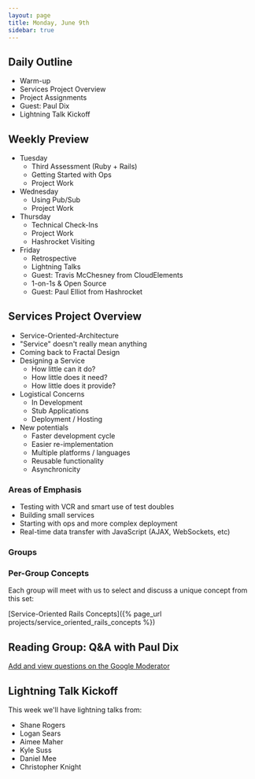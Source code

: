 ```yaml
---
layout: page
title: Monday, June 9th
sidebar: true
---
```


## Daily Outline

* Warm-up
* Services Project Overview
* Project Assignments
* Guest: Paul Dix
* Lightning Talk Kickoff

## Weekly Preview

* Tuesday
  * Third Assessment (Ruby + Rails)
  * Getting Started with Ops
  * Project Work
* Wednesday
  * Using Pub/Sub
  * Project Work
* Thursday
  * Technical Check-Ins
  * Project Work
  * Hashrocket Visiting
* Friday
  * Retrospective
  * Lightning Talks
  * Guest: Travis McChesney from CloudElements
  * 1-on-1s & Open Source
  * Guest: Paul Elliot from Hashrocket

## Services Project Overview

* Service-Oriented-Architecture
* "Service" doesn't really mean anything
* Coming back to Fractal Design
* Designing a Service
  * How little can it do?
  * How little does it need?
  * How little does it provide?
* Logistical Concerns
  * In Development
  * Stub Applications
  * Deployment / Hosting
* New potentials
  * Faster development cycle
  * Easier re-implementation
  * Multiple platforms / languages
  * Reusable functionality
  * Asynchronicity 

### Areas of Emphasis

* Testing with VCR and smart use of test doubles
* Building small services
* Starting with ops and more complex deployment
* Real-time data transfer with JavaScript (AJAX, WebSockets, etc)

### Groups



### Per-Group Concepts

Each group will meet with us to select and discuss a unique concept from this set:

[Service-Oriented Rails Concepts]({% page_url projects/service_oriented_rails_concepts %})

## Reading Group: Q&A with Paul Dix

[Add and view questions on the Google Moderator](https://www.google.com/moderator/#15/e=20b7e6&t=20b7e6.40)

## Lightning Talk Kickoff

This week we'll have lightning talks from:

* Shane Rogers
* Logan Sears
* Aimee Maher
* Kyle Suss
* Daniel Mee
* Christopher Knight
